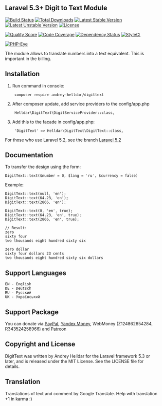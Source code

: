 ## Laravel 5.3+ Digit to Text Module


[![Build Status](https://travis-ci.org/andrey-helldar/DigitText.svg?branch=master&style=flat-square)](https://travis-ci.org/andrey-helldar/DigitText)
[![Total Downloads](https://poser.pugx.org/andrey-helldar/digittext/downloads?format=flat-square)](https://packagist.org/packages/andrey-helldar/digittext)
[![Latest Stable Version](https://poser.pugx.org/andrey-helldar/digittext/v/stable?format=flat-square)](https://packagist.org/packages/andrey-helldar/digittext)
[![Latest Unstable Version](https://poser.pugx.org/andrey-helldar/digittext/v/unstable?format=flat-square)](https://packagist.org/packages/andrey-helldar/digittext)
[![License](https://poser.pugx.org/andrey-helldar/digittext/license?format=flat-square)](https://packagist.org/packages/andrey-helldar/digittext)


[![Quality Score](https://img.shields.io/scrutinizer/g/andrey-helldar/digittext.svg?style=flat-square)](https://github.com/andrey-helldar/DigitText)
[![Code Coverage](https://scrutinizer-ci.com/g/andrey-helldar/DigitText/badges/coverage.png?b=master)](https://scrutinizer-ci.com/g/andrey-helldar/DigitText/?branch=master)
[![Dependency Status](https://www.versioneye.com/php/andrey-helldar:digittext/dev-master/badge.svg?style=flat-square)](https://www.versioneye.com/php/andrey-helldar:digittext/dev-master)
[![StyleCI](https://styleci.io/repos/45746985/shield)](https://styleci.io/repos/45746985)

[![PHP-Eye](https://php-eye.com/badge/andrey-helldar/digittext/tested.svg?style=flat)](https://php-eye.com/package/andrey-helldar/digittext)


The module allows to translate numbers into a text equivalent. This is important in the billing.

## Installation

1. Run command in console:

        composer require andrey-helldar/digittext

2. After composer update, add service providers to the config/app.php

        Helldar\DigitText\DigitServiceProvider::class,

3. Add this to the facade in config/app.php:

        'DigitText' => Helldar\DigitText\DigitText::class,

For those who use Laravel 5.2, see the branch [Laravel 5.2](https://github.com/andrey-helldar/DigitText/tree/Laravel_5.2)

## Documentation

To transfer the design using the form:

    DigitText::text($number = 0, $lang = 'ru', $currency = false)

Example:

    DigitText::text(null, 'en');
    DigitText::text(64.23, 'en');
    DigitText::text(2866, 'en');

    DigitText::text(0, 'en', true);
    DigitText::text(64.23, 'en', true);
    DigitText::text(2866, 'en', true);

    // Result:
    zero
    sixty four
    two thousands eight hundred sixty six

    zero dollar
    sixty four dollars 23 cents
    two thousands eight hundred sixty six dollars

## Support Languages

    EN - English
    DE - Deutsch
    RU - Русский
    UK - Український


## Support Package

You can donate via [PayPal](https://www.paypal.com/cgi-bin/webscr?cmd=_s-xclick&hosted_button_id=94B8LCPAPJ5VG), [Yandex Money](https://money.yandex.ru/quickpay/shop-widget?account=410012608840929&quickpay=shop&payment-type-choice=on&mobile-payment-type-choice=on&writer=seller&targets=Andrey+Helldar%3A+Open+Source+Projects&targets-hint=&default-sum=&button-text=04&mail=on&successURL=), WebMoney (Z124862854284, R343524258966) and [Patreon](https://www.patreon.com/helldar)

## Copyright and License

DigitText was written by Andrey Helldar for the Laravel framework 5.3 or later, and is released under the MIT License. See the LICENSE file for details.

## Translation

Translations of text and comment by Google Translate. Help with translation +1 in karma :)
